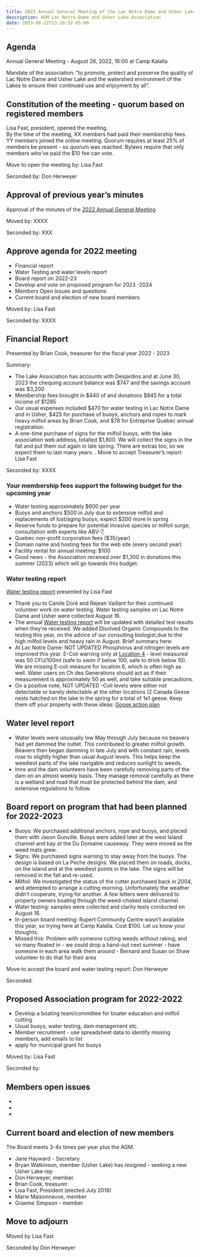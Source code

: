 ```yaml
---
title: 2023 Annual General Meeting of the Lac Notre Dame and Usher Lake Association
description: AGM Lac Notre-Dame and Usher Lake Association
date: 2023-08-22T13:10:52-05:00
---
```

## Agenda

Annual General Meeting - August 26, 2022, 16:00 at Camp Kalalla

Mandate of the association:
“to promote, protect and preserve the quality of Lac Notre Dame and Usher Lake and the watershed environment of the Lakes to ensure their continued use and enjoyment by all”.

## Constitution of the meeting - quorum based on registered members

Lisa Fast, president, opened the meeting.  
By the time of the meeting, XX members had paid their membership fees. YY members joined the online meeting. Quorum requires at least 25% of members be present - so quorum was reached. Bylaws require that only members who've paid the $10 fee can vote.

Move to open the meeting by: Lisa Fast

Seconded by: Don Herweyer

## Approval of previous year’s minutes

Approval of the minutes of the [2022 Annual General Meeting](../2022BoardReport/)

Moved by: XXXX

Seconded by: XXX

## Approve agenda for 2022 meeting

* Financial report
* Water Testing and water levels report
* Board report on 2022-23
* Develop and vote on proposed program for 2023 -2024
* Members Open Issues and questions 
* Current board and election of new board members

Moved by: Lisa Fast

Seconded by: XXXX

## Financial Report  

Presented by Brian Cook, treasurer for the fiscal year 2022 - 2023

Summary:

* The Lake Association has accounts with Desjardins and at June 30, 2023 the chequing account balance was $747 and the savings account was $3,200
*  Membership fees brought in $440 of and donations $845 for a total income of $1285  
* Our usual expenses included $470 for water testing in Lac Notre Dame and in Usher, $425 for purchase of buoys, anchors and ropes to mark heavy milfoil areas by Brian Cook, and $78 for Entreprise Quebec annual registration. 
* A one-time purchase of signs for the milfoil buoys, with the lake association web address, totalled $1,800. We will collect the signs in the fall and put them out again in late spring. There are extras too, so we expect them to last many years. .
Move to accept Treasurer’s report: Lisa Fast

Seconded by: XXXX

### Your membership fees support the following budget for the upcoming year

* Water testing approximately $600 per year
* Buoys and anchors $500 in July due to extensive milfoil and replacements of lost/aging buoys, expect $200 more in spring
* Reserve funds to prepare for potential invasive species or milfoil surge; consultation with experts like ABV-7,
* Quebec non-profit corporation fees ($35/year)
* Domain name and hosting fees for the web site (every second year)
* Facility rental for annual meeting: $100 
* Good news - the Association received over $1,300 in donations this summer (2023) which will go towards this budget.

### Water testing report

[Water testing report](/water/qualityreports/) presented by Lisa Fast

* Thank you to Carole Doré and Rejean Vaillant for their continued volunteer work on water testing. Water testing samples on Lac Notre Dame and Usher were collected August 16.  
* The annual [Water testing report](/water/qualityreports/) will be updated with detailed test results when they're received. We added Disolved Organic Compounds to the testing this year, on the advice of our consulting biologist,due to the high milfoil levels and heavy rain in August. Brief summary here:
* At Lac Notre Dame: NOT UPDATED Phosphorus and nitrogen levels are improved this year. E-Coli warning only at [Location 4](/map/maps/) - level measured was 50 CFU/100ml (safe to swim if below 100, safe to drink below 10). We are missing E-coli measure for location 6, which is often high as well. Water users on Ch des Generations should act as if their measurement is approximately 50 as well, and take suitable precautions.
* On a positive note, NOT UPDATED -Coli levels were either not detectable or barely detectable at the other locations (2 Canada Geese nests hatched on the lake in the spring for a total of 1e1 geese. Keep them off your property with these ideas: [Goose action plan](/Content/water/gooseaction/)

## Water level report

* Water levels were unusually low May through July because no beavers had yet dammed the outlet. This contributed to greater milfoil growth. Beavers then began damming in late July  and with constant rain, levels rose to slightly higher than usual August levels. This helps keep the weediest parts of the lake navigable and reduces sunlight to weeds. 
* Imre and the dam volunteers have been carefully removing parts of the dam on an almost weekly basis. They manage removal carefully as there is a wetland and road that must be protected behind the dam, and extensive regulations to follow.  

## Board report on program that had been planned for 2022-2023

* Buoys: We purchased additional anchors, rope and buoys, and placed them with Jason Gunville. Buoys were added later at the west Island channel and bay at the Du Domaine causeway. They were moved as the weed mats grew. 
* Signs: We purchased signs warning to stay away from the buoys. The design is based on La Peche designs. We placed them on roads, docks, on the island and at the weediest points in the lake. The signs will be removed in the fall and re-used. 
* Milfoil: We investigated the status of the cutter purchased back in 2004, and attempted to arrange a cutting morning. Unfortunately the weather didn't cooperate, trying for another. A few letters were delivered to property owners boating through the weed-choked island channel.  
* Water testing: samples were collected and clarity tests conducted on August 16. 
* In-person board meeting: Rupert Community Centre wasn't available this year, so trying here at Camp Kalalla. Cost $100. Let us know your thoughts. 
* Missed this: Problem with someone cutting weeds without raking, and so many floated in - we could drop a hand-out next summer - have someone in each area walk them around - Bernard and Susan on Shaw volunteer to do that for their area 

Move to accept the board and water testing report: Don Herweyer

Seconded: 

## Proposed Association program for 2022-2022

* Develop a boating team/committee for boater education and milfoil cutting
* Usual buoys, water testing, dam management etc.
* Member recruitment - use spreadsheet data to identify missing members, add emails to list
* apply for municipal grant for buoys 

Moved by: Lisa Fast

Seconded by: 

## Members open issues

*
* 
*

## Current board and election of new members

The Board meets 3-4x times per year plus the AGM.

* Jane Hayward - Secretary
* Bryan Watkinson, member (Usher Lake) has resigned - seeking a new Usher Lake rep
* Don Herweyer, member.
* Brian Cook, treasurer.
* Lisa Fast, President (elected July 2018)
* Marie Maisonneuve, member
* Graeme Simpson - member



## Move to adjourn

Moved by Lisa Fast

Seconded by Don Herweyer
